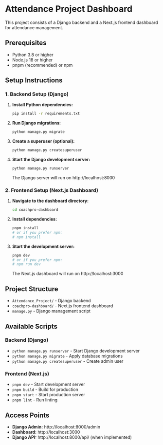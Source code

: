 # Attendance Project Dashboard

This project consists of a Django backend and a Next.js frontend dashboard for attendance management.

## Prerequisites

- Python 3.8 or higher
- Node.js 18 or higher
- pnpm (recommended) or npm

## Setup Instructions

### 1. Backend Setup (Django)

1. **Install Python dependencies:**
   ```bash
   pip install -r requirements.txt
   ```

2. **Run Django migrations:**
   ```bash
   python manage.py migrate
   ```

3. **Create a superuser (optional):**
   ```bash
   python manage.py createsuperuser
   ```

4. **Start the Django development server:**
   ```bash
   python manage.py runserver
   ```
   The Django server will run on http://localhost:8000

### 2. Frontend Setup (Next.js Dashboard)

1. **Navigate to the dashboard directory:**
   ```bash
   cd coachpro-dashboard
   ```

2. **Install dependencies:**
   ```bash
   pnpm install
   # or if you prefer npm:
   # npm install
   ```

3. **Start the development server:**
   ```bash
   pnpm dev
   # or if you prefer npm:
   # npm run dev
   ```
   The Next.js dashboard will run on http://localhost:3000

## Project Structure

- `Attendance_Project/` - Django backend
- `coachpro-dashboard/` - Next.js frontend dashboard
- `manage.py` - Django management script

## Available Scripts

### Backend (Django)
- `python manage.py runserver` - Start Django development server
- `python manage.py migrate` - Apply database migrations
- `python manage.py createsuperuser` - Create admin user

### Frontend (Next.js)
- `pnpm dev` - Start development server
- `pnpm build` - Build for production
- `pnpm start` - Start production server
- `pnpm lint` - Run linting

## Access Points

- **Django Admin:** http://localhost:8000/admin
- **Dashboard:** http://localhost:3000
- **Django API:** http://localhost:8000/api/ (when implemented) 
